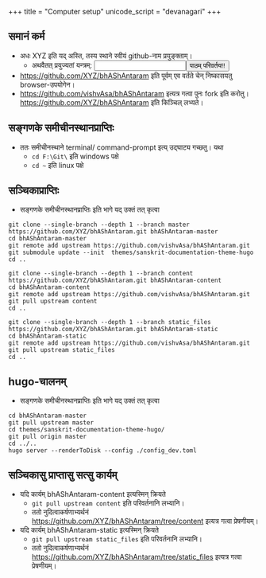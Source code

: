 +++
title = "Computer setup"
unicode_script = "devanagari"
+++

## समानं कर्म
- अधः XYZ इति यद् अस्ति, तस्य स्थाने स्वीयं github-नाम प्रयुङ्क्ताम्।
  - अथवैतत् प्रयुज्यतां यन्त्रम्: <input id="input_githubUserId"></input><button id="transformId">पाठम् परिवर्तय!!</button>
- https://github.com/XYZ/bhAShAntaram इति पूर्वम् एव वर्तते चेन् निष्कासयतु browser-उपयोगेन।
- https://github.com/vishvAsa/bhAShAntaram इत्यत्र गत्वा पुनः fork इति करोतु। https://github.com/XYZ/bhAShAntaram इति किञ्चिल् लभ्यते।

## सङ्गणके समीचीनस्थानप्राप्तिः
- ततः समीचीनस्थाने terminal/ command-prompt इत्य् उद्घाट्य गच्छतु। यथा
  - `cd F:\Git\` इति windows पक्षे
  - `cd ~` इति linux पक्षे

## सञ्चिकाप्राप्तिः
- सङ्गणके समीचीनस्थानप्राप्तिः इति भागे यद् उक्तं तत् कृत्वा

```
git clone --single-branch --depth 1 --branch master https://github.com/XYZ/bhAShAntaram.git bhAShAntaram-master
cd bhAShAntaram-master
git remote add upstream https://github.com/vishvAsa/bhAShAntaram.git
git submodule update --init  themes/sanskrit-documentation-theme-hugo
cd ..

git clone --single-branch --depth 1 --branch content https://github.com/XYZ/bhAShAntaram.git bhAShAntaram-content
cd bhAShAntaram-content
git remote add upstream https://github.com/vishvAsa/bhAShAntaram.git
git pull upstream content
cd ..

git clone --single-branch --depth 1 --branch static_files https://github.com/XYZ/bhAShAntaram.git bhAShAntaram-static
cd bhAShAntaram-static
git remote add upstream https://github.com/vishvAsa/bhAShAntaram.git
git pull upstream static_files
cd ..
```

## hugo-चालनम्
- सङ्गणके समीचीनस्थानप्राप्तिः इति भागे यद् उक्तं तत् कृत्वा

```
cd bhAShAntaram-master
git pull upstream master
cd themes/sanskrit-documentation-theme-hugo/
git pull origin master
cd ../.. 
hugo server --renderToDisk --config ./config_dev.toml
```

## सञ्चिकासु प्राप्तासु सत्सु कार्यम्
- यदि कार्यम् bhAShAntaram-content इत्यस्मिन् क्रियते
  - `git pull upstream content` इति परिवर्तनानि लभ्यानि।
  - ततो नुदित्वाकर्षणाभ्यर्थनं https://github.com/XYZ/bhAShAntaram/tree/content इत्यत्र गत्वा प्रेषणीयम्।
- यदि कार्यम् bhAShAntaram-static इत्यस्मिन् क्रियते
  - `git pull upstream static_files` इति परिवर्तनानि लभ्यानि।
  - ततो नुदित्वाकर्षणाभ्यर्थनं https://github.com/XYZ/bhAShAntaram/tree/static_files इत्यत्र गत्वा प्रेषणीयम्।

<script>
module_uiLib.replaceWithQueryParam("githubUserId", /XYZ(?=[^'’])/g);

document.getElementById("transformId").onclick = function(e) {
  let userId = document.getElementById("input_githubUserId").value;
  console.log(userId);
  module_main.default.query.setParamAndGo("githubUserId", userId);
};
</script>